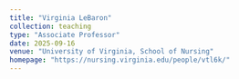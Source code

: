 ```yaml
---
title: "Virginia LeBaron"
collection: teaching
type: "Associate Professor"
date: 2025-09-16
venue: "University of Virginia, School of Nursing"
homepage: "https://nursing.virginia.edu/people/vtl6k/"
---
```

